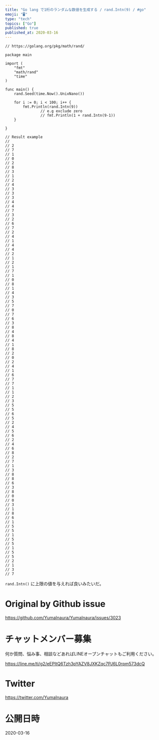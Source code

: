 ```yaml
---
title: "Go lang で1桁のランダムな数値を生成する / rand.Intn(9) / #go"
emoji: "🖥"
type: "tech"
topics: ["Go"]
published: true
published_at: 2020-03-16
---
```


```golang
// https://golang.org/pkg/math/rand/

package main

import (
	"fmt"
	"math/rand"
	"time"
)

func main() {
	rand.Seed(time.Now().UnixNano())

	for i := 0; i < 100; i++ {
		fmt.Println(rand.Intn(9))
                // e.g exclude zero
                // fmt.Println(1 + rand.Intn(9-1))
	}

}

// Result example
//
// 2
// 7
// 1
// 0
// 2
// 8
// 3
// 1
// 2
// 4
// 3
// 3
// 3
// 4
// 4
// 7
// 3
// 2
// 6
// 7
// 2
// 4
// 1
// 4
// 4
// 2
// 1
// 2
// 1
// 7
// 1
// 0
// 8
// 1
// 4
// 3
// 5
// 7
// 0
// 7
// 6
// 3
// 8
// 4
// 8
// 4
// 1
// 8
// 2
// 0
// 2
// 4
// 1
// 6
// 7
// 7
// 1
// 1
// 2
// 3
// 5
// 5
// 6
// 5
// 2
// 4
// 5
// 6
// 2
// 4
// 6
// 8
// 2
// 7
// 1
// 3
// 8
// 8
// 6
// 3
// 8
// 0
// 0
// 3
// 1
// 8
// 6
// 1
// 5
// 5
// 1
// 5
// 5
// 1
// 5
// 5
// 2
// 1
// 3
// 7

```

`rand.Intn()` に上限の値を与えれば良いみたいだ。



# Original by Github issue

https://github.com/YumaInaura/YumaInaura/issues/3023








<!-- Update From Qiita API -->

# チャットメンバー募集


何か質問、悩み事、相談などあればLINEオープンチャットもご利用ください。

https://line.me/ti/g2/eEPltQ6Tzh3pYAZV8JXKZqc7PJ6L0rpm573dcQ





# Twitter


https://twitter.com/YumaInaura


<!-- Update From Qiita API -->



# 公開日時

2020-03-16
